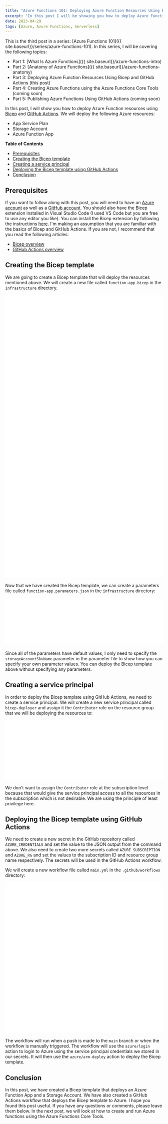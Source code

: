 ```yaml
---
title: "Azure Functions 101: Deploying Azure Function Resources Using Bicep and GitHub Actions"
excerpt: "In this post I will be showing you how to deploy Azure Function resources using Bicep and GitHub Actions."
date: 2023-04-29
tags: [Azure, Azure Functions, Serverless]
---
```


This is the third post in a series: [Azure Functions 101]({{ site.baseurl}}/series/azure-functions-101). In this series, I will be covering the following topics:

- Part 1: [What Is Azure Functions]({{ site.baseurl}}/azure-functions-intro)
- Part 2: [Anatomy of Azure Functions]({{ site.baseurl}}/azure-functions-anatomy)
- Part 3: Deploying Azure Function Resources Using Bicep and GitHub Actions (this post)
- Part 4: Creating Azure Functions using the Azure Functions Core Tools (coming soon)
- Part 5: Publishing Azure Functions Using GitHub Actions (coming soon)

In this post, I will show you how to deploy Azure Function resources using [Bicep](https://learn.microsoft.com/en-us/azure/azure-resource-manager/bicep/overview?tabs=bicep) and [GitHub Actions](https://docs.github.com/en/actions/learn-github-actions/understanding-github-actions). We will deploy the following Azure resources:

- App Service Plan
- Storage Account
- Azure Function App

**Table of Contents**

- [Prerequisites](#prerequisites)
- [Creating the Bicep template](#creating-the-bicep-template)
- [Creating a service principal](#creating-a-service-principal)
- [Deploying the Bicep template using GitHub Actions](#deploying-the-bicep-template-using-github-actions)
- [Conclusion](#conclusion)

## Prerequisites

If you want to follow along with this post, you will need to have an [Azure account](https://azure.microsoft.com/en-us/free/) as well as a [GitHub account](https://github.com/). You should also have the Bicep extension installed in Visual Studio Code (I used VS Code but you are free to use any editor you like). You can install the Bicep extension by following the instructions [here](https://marketplace.visualstudio.com/items?itemName=ms-azuretools.vscode-bicep). I'm making an assumption that you are familiar with the basics of Bicep and GitHub Actions. If you are not, I recommend that you read the following articles:

- [Bicep overview](https://docs.microsoft.com/en-us/azure/azure-resource-manager/bicep/overview)
- [GitHub Actions overview](https://docs.github.com/en/actions/learn-github-actions/understanding-github-actions)

## Creating the Bicep template

We are going to create a Bicep template that will deploy the resources mentioned above. We will create a new file called `function-app.bicep` in the `infrastructure` directory.

![Bicep template](/images/az-func-bicep.svg)

Now that we have created the Bicep template, we can create a parameters file called `function-app.parameters.json` in the `infrastructure` directory:

![Bicep parameters](/images/az-func-params.svg)

Since all of the parameters have default values, I only need to specify the `storageAccountSkuName` parameter in the parameter file to show how you can specify your own parameter values. You can deploy the Bicep template above without specifying any parameters.

## Creating a service principal

In order to deploy the Bicep template using GitHub Actions, we need to create a service principal. We will create a new service principal called `bicep-deployer` and assign it the `Contributor` role on the resource group that we will be deploying the resources to:

![Service principal](/images/az-func-service-principal.svg)

We don't want to assign the `Contributor` role at the subscription level because that would give the service principal access to all the resources in the subscription which is not desirable. We are using the principle of least privilege here.

## Deploying the Bicep template using GitHub Actions

We need to create a new secret in the GitHub repository called `AZURE_CREDENTIALS` and set the value to the JSON output from the command above. We also need to create two more secrets called `AZURE_SUBSCRIPTION` and `AZURE_RG` and set the values to the subscription ID and resource group name respectively. The secrets will be used in the GitHub Actions workflow.

We will create a new workflow file called `main.yml` in the `.github/workflows` directory:

![GitHub Actions](/images/az-func-github-action.svg)

The workflow will run when a push is made to the `main` branch or when the workflow is manually triggered. The workflow will use the `azure/login` action to login to Azure using the service principal credentials we stored in our secrets. It will then use the `azure/arm-deploy` action to deploy the Bicep template.

## Conclusion

In this post, we have created a Bicep template that deploys an Azure Function App and a Storage Account. We have also created a GitHub Actions workflow that deploys the Bicep template to Azure. I hope you found this post useful. If you have any questions or comments, please leave them below. In the next post, we will look at how to create and run Azure functions using the Azure Functions Core Tools.
